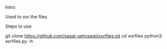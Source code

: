 Intro:

Used to xor the files


Steps to use:

git clone https://github.com/sagar-sehrawat/xorfiles.git
cd xorfiles
python3 xorfiles.py -h


